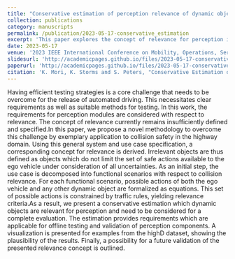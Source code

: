 ```yaml
---
title: "Conservative estimation of perception relevance of dynamic objects for safe trajectories in automotive scenarios"
collection: publications
category: manuscripts
permalink: /publication/2023-05-17-conservative_estimation
excerpt: 'This paper explores the concept of relevance for perception in automated driving'
date: 2023-05-17
venue: '2023 IEEE International Conference on Mobility, Operations, Services and Technologies (MOST)'
slidesurl: 'http://academicpages.github.io/files/2023-05-17-conservative_estimation-slides.pdf'
paperurl: 'http://academicpages.github.io/files/2023-05-17-conservative_estimation.pdf'
citation: 'K. Mori, K. Storms and S. Peters, "Conservative Estimation of Perception Relevance of Dynamic Objects for Safe Trajectories in Automotive Scenarios," 2023 IEEE International Conference on Mobility, Operations, Services and Technologies (MOST), Detroit, MI, USA, 2023, pp. 83-95, doi: 10.1109/MOST57249.2023.00017.'
---
```


Having efficient testing strategies is a core challenge that needs to be overcome for the release of automated driving. This necessitates clear requirements as well as suitable methods for testing. In this work, the requirements for perception modules are considered with respect to relevance. The concept of relevance currently remains insufficiently defined and specified.In this paper, we propose a novel methodology to overcome this challenge by exemplary application to collision safety in the highway domain. Using this general system and use case specification, a corresponding concept for relevance is derived. Irrelevant objects are thus defined as objects which do not limit the set of safe actions available to the ego vehicle under consideration of all uncertainties. As an initial step, the use case is decomposed into functional scenarios with respect to collision relevance. For each functional scenario, possible actions of both the ego vehicle and any other dynamic object are formalized as equations. This set of possible actions is constrained by traffic rules, yielding relevance criteria.As a result, we present a conservative estimation which dynamic objects are relevant for perception and need to be considered for a complete evaluation. The estimation provides requirements which are applicable for offline testing and validation of perception components. A visualization is presented for examples from the highD dataset, showing the plausibility of the results. Finally, a possibility for a future validation of the presented relevance concept is outlined.